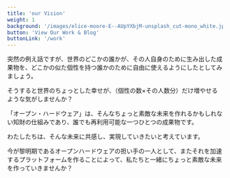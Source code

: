 ```yaml
---
title: 'our Vision'
weight: 1
background: '/images/elice-moore-E--AUpYXbjM-unsplash_cut-mono_white.jpg'
button: 'View Our Work & Blog'
buttonLink: '/work'
---
```



突然の例え話ですが、世界のどこかの誰かが、その人自身のために生み出した成果物を、どこかの似た個性を持つ誰かのために自由に使えるようにしたとしてみましょう。

そうすると世界のちょっとした幸せが、（個性の数×その人数分）だけ増やせるような気がしませんか？

「オープン・ハードウェア」は、そんなちょっと素敵な未来を作れるかもしれない知財の仕組みであり、誰でも再利用可能な一つひとつの成果物です。

わたしたちは、そんな未来に共感し、実現していきたいと考えています。


<!-- わたしたちは現在がオープンハードウェアの黎明期であると考え、今世界で生まれつつある多様なオープンハードウェアの情報を日本でもいち早く集約して発信するプラットフォームとなると同時に、それらを提供していくメイカーとなることを目指します。 -->

今が黎明期であるオープンハードウェアの担い手の一人として、またそれを加速するプラットフォームを作ることによって、私たちと一緒にちょっと素敵な未来を作っていきませんか？